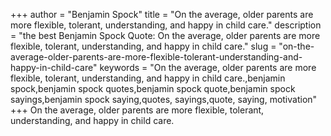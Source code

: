 +++
author = "Benjamin Spock"
title = "On the average, older parents are more flexible, tolerant, understanding, and happy in child care."
description = "the best Benjamin Spock Quote: On the average, older parents are more flexible, tolerant, understanding, and happy in child care."
slug = "on-the-average-older-parents-are-more-flexible-tolerant-understanding-and-happy-in-child-care"
keywords = "On the average, older parents are more flexible, tolerant, understanding, and happy in child care.,benjamin spock,benjamin spock quotes,benjamin spock quote,benjamin spock sayings,benjamin spock saying,quotes, sayings,quote, saying, motivation"
+++
On the average, older parents are more flexible, tolerant, understanding, and happy in child care.

